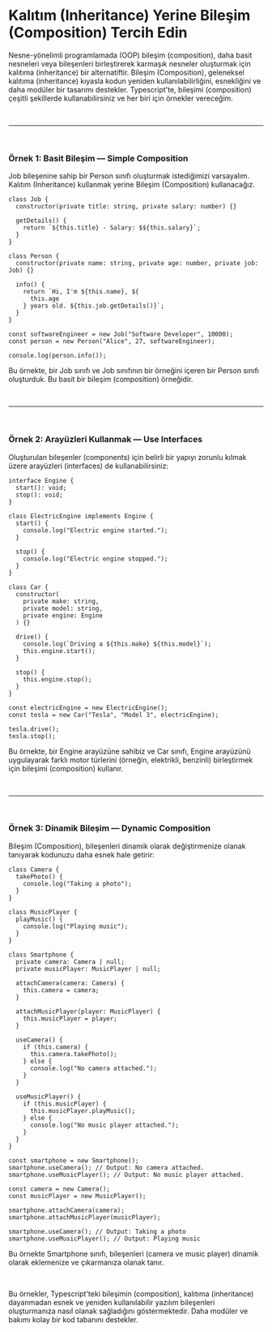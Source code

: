 <br/>

# Kalıtım (Inheritance) Yerine Bileşim (Composition) Tercih Edin

Nesne-yönelimli programlamada (OOP) bileşim (composition), daha basit nesneleri veya bileşenleri birleştirerek karmaşık nesneler oluşturmak için kalıtıma (inheritance) bir alternatiftir. Bileşim (Composition), geleneksel kalıtıma (inheritance) kıyasla kodun yeniden kullanılabilirliğini, esnekliğini ve daha modüler bir tasarımı destekler. Typescript'te, bileşimi (composition) çeşitli şekillerde kullanabilirsiniz ve her biri için örnekler vereceğim.

<br/>

---

<br/>

### Örnek 1: Basit Bileşim — Simple Composition

Job bileşenine sahip bir Person sınıfı oluşturmak istediğimizi varsayalım.
Kalıtım (Inheritance) kullanmak yerine Bileşim (Composition) kullanacağız.

```tsx
class Job {
  constructor(private title: string, private salary: number) {}

  getDetails() {
    return `${this.title} - Salary: $${this.salary}`;
  }
}

class Person {
  constructor(private name: string, private age: number, private job: Job) {}

  info() {
    return `Hi, I'm ${this.name}, ${
      this.age
    } years old. ${this.job.getDetails()}`;
  }
}

const softwareEngineer = new Job("Software Developer", 10000);
const person = new Person("Alice", 27, softwareEngineer);

console.log(person.info());
```

Bu örnekte, bir Job sınıfı ve Job sınıfının bir örneğini içeren bir Person sınıfı oluşturduk. Bu basit bir bileşim (composition) örneğidir.

<br/>

---

<br/>

### Örnek 2: Arayüzleri Kullanmak — Use Interfaces

Oluşturulan bileşenler (components) için belirli bir yapıyı zorunlu kılmak üzere arayüzleri (interfaces) de kullanabilirsiniz:

```tsx
interface Engine {
  start(): void;
  stop(): void;
}

class ElectricEngine implements Engine {
  start() {
    console.log("Electric engine started.");
  }

  stop() {
    console.log("Electric engine stopped.");
  }
}

class Car {
  constructor(
    private make: string,
    private model: string,
    private engine: Engine
  ) {}

  drive() {
    console.log(`Driving a ${this.make} ${this.model}`);
    this.engine.start();
  }

  stop() {
    this.engine.stop();
  }
}

const electricEngine = new ElectricEngine();
const tesla = new Car("Tesla", "Model 3", electricEngine);

tesla.drive();
tesla.stop();
```

Bu örnekte, bir Engine arayüzüne sahibiz ve Car sınıfı, Engine arayüzünü uygulayarak farklı motor türlerini (örneğin, elektrikli, benzinli) birleştirmek için bileşimi (composition) kullanır.

<br/>

---

<br/>

### Örnek 3: Dinamik Bileşim — Dynamic Composition

Bileşim (Composition), bileşenleri dinamik olarak değiştirmenize olanak tanıyarak kodunuzu daha esnek hale getirir:

```tsx
class Camera {
  takePhoto() {
    console.log("Taking a photo");
  }
}

class MusicPlayer {
  playMusic() {
    console.log("Playing music");
  }
}

class Smartphone {
  private camera: Camera | null;
  private musicPlayer: MusicPlayer | null;

  attachCamera(camera: Camera) {
    this.camera = camera;
  }

  attachMusicPlayer(player: MusicPlayer) {
    this.musicPlayer = player;
  }

  useCamera() {
    if (this.camera) {
      this.camera.takePhoto();
    } else {
      console.log("No camera attached.");
    }
  }

  useMusicPlayer() {
    if (this.musicPlayer) {
      this.musicPlayer.playMusic();
    } else {
      console.log("No music player attached.");
    }
  }
}

const smartphone = new Smartphone();
smartphone.useCamera(); // Output: No camera attached.
smartphone.useMusicPlayer(); // Output: No music player attached.

const camera = new Camera();
const musicPlayer = new MusicPlayer();

smartphone.attachCamera(camera);
smartphone.attachMusicPlayer(musicPlayer);

smartphone.useCamera(); // Output: Taking a photo
smartphone.useMusicPlayer(); // Output: Playing music
```

Bu örnekte Smartphone sınıfı, bileşenleri (camera ve music player) dinamik olarak eklemenize ve çıkarmanıza olanak tanır.

<br/>

Bu örnekler, Typescript'teki bileşimin (composition), kalıtıma (inheritance) dayanmadan esnek ve yeniden kullanılabilir yazılım bileşenleri oluşturmanıza nasıl olanak sağladığını göstermektedir. Daha modüler ve bakımı kolay bir kod tabanını destekler.
